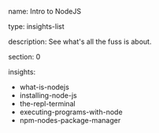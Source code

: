 name: Intro to NodeJS

type: insights-list

description: See what's all the fuss is about. 

section: 0

insights:
  - what-is-nodejs
  - installing-node-js
  - the-repl-terminal
  - executing-programs-with-node
  - npm-nodes-package-manager
